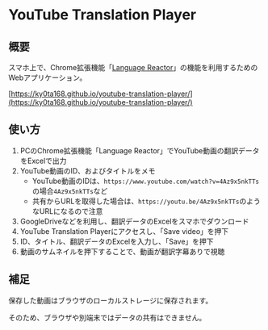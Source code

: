 # YouTube Translation Player

## 概要

スマホ上で、Chrome拡張機能「[Language Reactor](https://www.languagereactor.com/)」の機能を利用するためのWebアプリケーション。

[https://ky0ta168.github.io/youtube-translation-player/](https://ky0ta168.github.io/youtube-translation-player/)

## 使い方

1. PCのChrome拡張機能「Language Reactor」でYouTube動画の翻訳データをExcelで出力
2. YouTube動画のID、およびタイトルをメモ
    - YouTube動画のIDは、`https://www.youtube.com/watch?v=4Az9x5nkTTs`の場合`4Az9x5nkTTs`など
    - 共有からURLを取得した場合は、`https://youtu.be/4Az9x5nkTTs`のようなURLになるので注意
3. GoogleDriveなどを利用し、翻訳データのExcelをスマホでダウンロード
4. YouTube Translation Playerにアクセスし、「Save video」を押下
5. ID、タイトル、翻訳データのExcelを入力し、「Save」を押下
6. 動画のサムネイルを押下することで、動画が翻訳字幕ありで視聴

## 補足

保存した動画はブラウザのローカルストレージに保存されます。

そのため、ブラウザや別端末ではデータの共有はできません。
